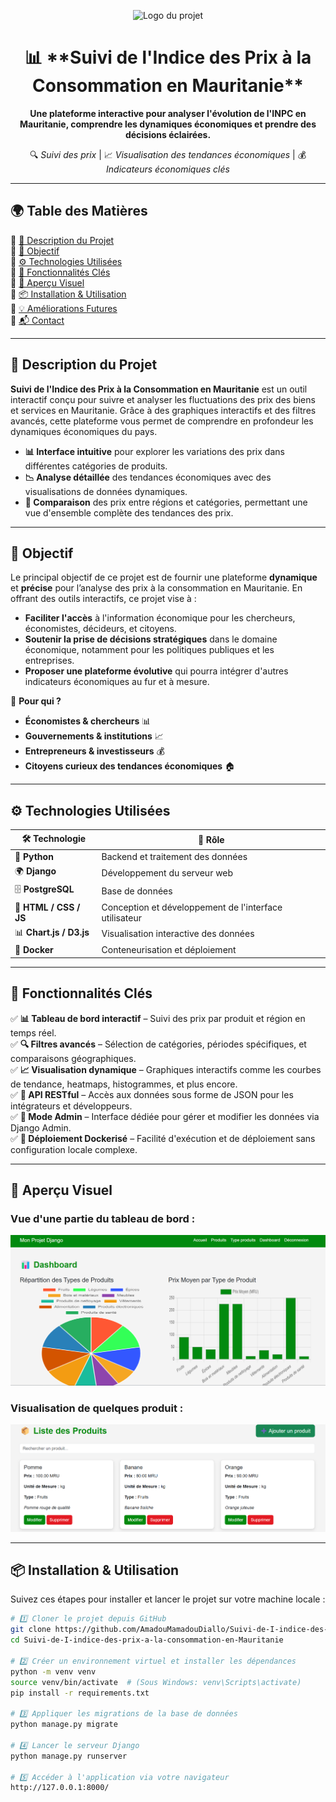 <p align="center">
  <img src="images/logo.png" alt="Logo du projet" width="200"/>
</p>

<h1 align="center">📊 **Suivi de l'Indice des Prix à la Consommation en Mauritanie**</h1>

<p align="center">
  <b>Une plateforme interactive pour analyser l'évolution de l'INPC en Mauritanie, comprendre les dynamiques économiques et prendre des décisions éclairées.</b>  
</p>

<p align="center">
  🔍 <i>Suivi des prix</i> | 📈 <i>Visualisation des tendances économiques</i> | 💰 <i>Indicateurs économiques clés</i>  
</p>

---

## 🌍 Table des Matières
🔹 [📖 Description du Projet](#-description-du-projet)  
🔹 [🎯 Objectif](#-objectif)  
🔹 [⚙️ Technologies Utilisées](#%EF%B8%8F-technologies-utilisées)  
🔹 [🚀 Fonctionnalités Clés](#-fonctionnalités-clés)  
🔹 [📸 Aperçu Visuel](#-aperçu-visuel)  
🔹 [📦 Installation & Utilisation](#-installation--utilisation)  
🔹 [💡 Améliorations Futures](#-améliorations-futures)  
🔹 [📬 Contact](#-contact)  

---

## 📖 Description du Projet  
**Suivi de l'Indice des Prix à la Consommation en Mauritanie** est un outil interactif conçu pour suivre et analyser les fluctuations des prix des biens et services en Mauritanie. Grâce à des graphiques interactifs et des filtres avancés, cette plateforme vous permet de comprendre en profondeur les dynamiques économiques du pays.

- **📊 Interface intuitive** pour explorer les variations des prix dans différentes catégories de produits.
- **📉 Analyse détaillée** des tendances économiques avec des visualisations de données dynamiques.
- **🛒 Comparaison** des prix entre régions et catégories, permettant une vue d'ensemble complète des tendances des prix.

--- 

## 🎯 Objectif  
Le principal objectif de ce projet est de fournir une plateforme **dynamique** et **précise** pour l’analyse des prix à la consommation en Mauritanie. En offrant des outils interactifs, ce projet vise à :

- **Faciliter l'accès** à l'information économique pour les chercheurs, économistes, décideurs, et citoyens.
- **Soutenir la prise de décisions stratégiques** dans le domaine économique, notamment pour les politiques publiques et les entreprises.
- **Proposer une plateforme évolutive** qui pourra intégrer d'autres indicateurs économiques au fur et à mesure.

🎯 **Pour qui ?**  
- **Économistes & chercheurs** 📊  
- **Gouvernements & institutions** 📈  
- **Entrepreneurs & investisseurs** 💰  
- **Citoyens curieux des tendances économiques** 🏠  

---

## ⚙️ Technologies Utilisées  

| 🛠️ Technologie | 🚀 Rôle |
|----------------|--------|
| 🐍 **Python**   | Backend et traitement des données |
| 🌍 **Django**   | Développement du serveur web |
| 🗄️ **PostgreSQL** | Base de données |
| 🎨 **HTML / CSS / JS** | Conception et développement de l'interface utilisateur |
| 📊 **Chart.js / D3.js** | Visualisation interactive des données |
| 🐳 **Docker**   | Conteneurisation et déploiement |

---

## 🚀 Fonctionnalités Clés  
✅ **📊 Tableau de bord interactif** – Suivi des prix par produit et région en temps réel.  
✅ **🔍 Filtres avancés** – Sélection de catégories, périodes spécifiques, et comparaisons géographiques.  
✅ **📈 Visualisation dynamique** – Graphiques interactifs comme les courbes de tendance, heatmaps, histogrammes, et plus encore.  
✅ **📡 API RESTful** – Accès aux données sous forme de JSON pour les intégrateurs et développeurs.  
✅ **🔐 Mode Admin** – Interface dédiée pour gérer et modifier les données via Django Admin.  
✅ **🐳 Déploiement Dockerisé** – Facilité d'exécution et de déploiement sans configuration locale complexe.

---

## 📸 Aperçu Visuel  

### Vue d'une partie du tableau de bord :
![Tableau de bord](images/a.png)

### Visualisation de quelques produit :
![Graphiques dynamiques](images/b.png)

---

## 📦 Installation & Utilisation  

Suivez ces étapes pour installer et lancer le projet sur votre machine locale :

```bash
# 1️⃣ Cloner le projet depuis GitHub
git clone https://github.com/AmadouMamadouDiallo/Suivi-de-I-indice-des-prix-a-la-consommation-en-Mauritanie.git
cd Suivi-de-I-indice-des-prix-a-la-consommation-en-Mauritanie

# 2️⃣ Créer un environnement virtuel et installer les dépendances
python -m venv venv
source venv/bin/activate  # (Sous Windows: venv\Scripts\activate)
pip install -r requirements.txt

# 3️⃣ Appliquer les migrations de la base de données
python manage.py migrate

# 4️⃣ Lancer le serveur Django
python manage.py runserver

# 5️⃣ Accéder à l'application via votre navigateur
http://127.0.0.1:8000/

